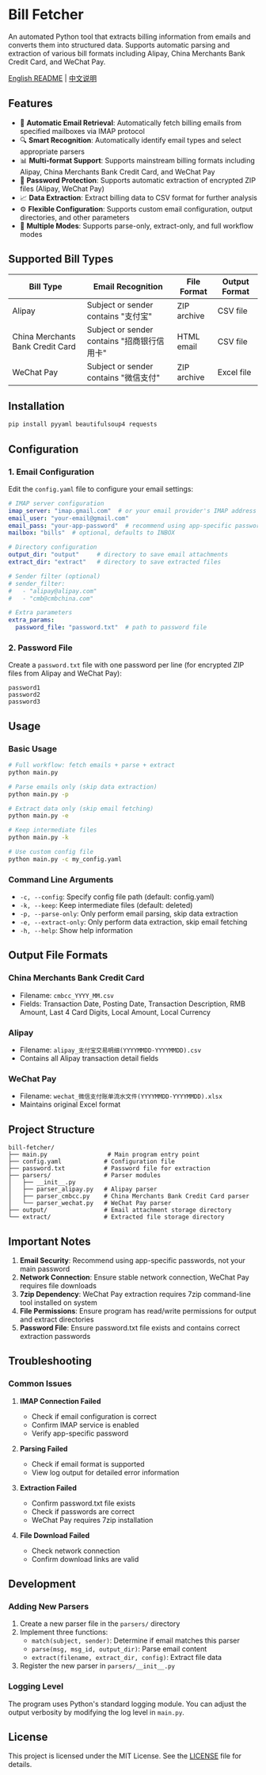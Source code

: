 # Bill Fetcher

An automated Python tool that extracts billing information from emails and converts them into structured data. Supports automatic parsing and extraction of various bill formats including Alipay, China Merchants Bank Credit Card, and WeChat Pay.

[English README](README.md) | [中文说明](README_zh.md)

## Features

- 📧 **Automatic Email Retrieval**: Automatically fetch billing emails from specified mailboxes via IMAP protocol
- 🔍 **Smart Recognition**: Automatically identify email types and select appropriate parsers
- 📊 **Multi-format Support**: Supports mainstream billing formats including Alipay, China Merchants Bank Credit Card, and WeChat Pay
- 🔐 **Password Protection**: Supports automatic extraction of encrypted ZIP files (Alipay, WeChat Pay)
- 📈 **Data Extraction**: Extract billing data to CSV format for further analysis
- ⚙️ **Flexible Configuration**: Supports custom email configuration, output directories, and other parameters
- 🚀 **Multiple Modes**: Supports parse-only, extract-only, and full workflow modes

## Supported Bill Types

| Bill Type | Email Recognition | File Format | Output Format |
|-----------|------------------|-------------|---------------|
| Alipay | Subject or sender contains "支付宝" | ZIP archive | CSV file |
| China Merchants Bank Credit Card | Subject or sender contains "招商银行信用卡" | HTML email | CSV file |
| WeChat Pay | Subject or sender contains "微信支付" | ZIP archive | Excel file |

## Installation

```bash
pip install pyyaml beautifulsoup4 requests
```

## Configuration

### 1. Email Configuration

Edit the `config.yaml` file to configure your email settings:

```yaml
# IMAP server configuration
imap_server: "imap.gmail.com"  # or your email provider's IMAP address
email_user: "your-email@gmail.com"
email_pass: "your-app-password"  # recommend using app-specific password
mailbox: "bills"  # optional, defaults to INBOX

# Directory configuration
output_dir: "output"     # directory to save email attachments
extract_dir: "extract"   # directory to save extracted files

# Sender filter (optional)
# sender_filter: 
#   - "alipay@alipay.com"
#   - "cmb@cmbchina.com"

# Extra parameters
extra_params:
  password_file: "password.txt"  # path to password file
```

### 2. Password File

Create a `password.txt` file with one password per line (for encrypted ZIP files from Alipay and WeChat Pay):

```
password1
password2
password3
```

## Usage

### Basic Usage

```bash
# Full workflow: fetch emails + parse + extract
python main.py

# Parse emails only (skip data extraction)
python main.py -p

# Extract data only (skip email fetching)
python main.py -e

# Keep intermediate files
python main.py -k

# Use custom config file
python main.py -c my_config.yaml
```

### Command Line Arguments

- `-c, --config`: Specify config file path (default: config.yaml)
- `-k, --keep`: Keep intermediate files (default: deleted)
- `-p, --parse-only`: Only perform email parsing, skip data extraction
- `-e, --extract-only`: Only perform data extraction, skip email fetching
- `-h, --help`: Show help information

## Output File Formats

### China Merchants Bank Credit Card
- Filename: `cmbcc_YYYY_MM.csv`
- Fields: Transaction Date, Posting Date, Transaction Description, RMB Amount, Last 4 Card Digits, Local Amount, Local Currency

### Alipay
- Filename: `alipay_支付宝交易明细(YYYYMMDD-YYYYMMDD).csv`
- Contains all Alipay transaction detail fields

### WeChat Pay
- Filename: `wechat_微信支付账单流水文件(YYYYMMDD-YYYYMMDD).xlsx`
- Maintains original Excel format

## Project Structure

```
bill-fetcher/
├── main.py                 # Main program entry point
├── config.yaml            # Configuration file
├── password.txt           # Password file for extraction
├── parsers/               # Parser modules
│   ├── __init__.py
│   ├── parser_alipay.py   # Alipay parser
│   ├── parser_cmbcc.py    # China Merchants Bank Credit Card parser
│   └── parser_wechat.py   # WeChat Pay parser
├── output/                # Email attachment storage directory
└── extract/               # Extracted file storage directory
```

## Important Notes

1. **Email Security**: Recommend using app-specific passwords, not your main password
2. **Network Connection**: Ensure stable network connection, WeChat Pay requires file downloads
3. **7zip Dependency**: WeChat Pay extraction requires 7zip command-line tool installed on system
4. **File Permissions**: Ensure program has read/write permissions for output and extract directories
5. **Password File**: Ensure password.txt file exists and contains correct extraction passwords

## Troubleshooting

### Common Issues

1. **IMAP Connection Failed**
   - Check if email configuration is correct
   - Confirm IMAP service is enabled
   - Verify app-specific password

2. **Parsing Failed**
   - Check if email format is supported
   - View log output for detailed error information

3. **Extraction Failed**
   - Confirm password.txt file exists
   - Check if passwords are correct
   - WeChat Pay requires 7zip installation

4. **File Download Failed**
   - Check network connection
   - Confirm download links are valid

## Development

### Adding New Parsers

1. Create a new parser file in the `parsers/` directory
2. Implement three functions:
   - `match(subject, sender)`: Determine if email matches this parser
   - `parse(msg, msg_id, output_dir)`: Parse email content
   - `extract(filename, extract_dir, config)`: Extract file data
3. Register the new parser in `parsers/__init__.py`

### Logging Level

The program uses Python's standard logging module. You can adjust the output verbosity by modifying the log level in `main.py`.

## License

This project is licensed under the MIT License. See the [LICENSE](LICENSE) file for details.